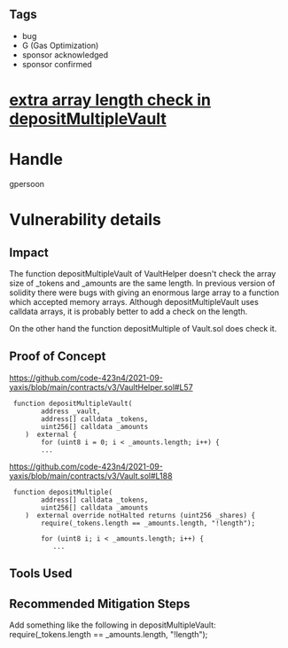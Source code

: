 ## Tags

- bug
- G (Gas Optimization)
- sponsor acknowledged
- sponsor confirmed

# [extra array length check in depositMultipleVault ](https://github.com/code-423n4/2021-09-yaxis-findings/issues/20) 

# Handle

gpersoon


# Vulnerability details

## Impact
The function depositMultipleVault of VaultHelper doesn't check the array size of _tokens and _amounts are the same length.
In previous version of solidity there were bugs with giving an enormous large array to a function which accepted memory arrays. 
Although depositMultipleVault uses calldata arrays, it is probably better to add a check on the length.

On the other hand the function depositMultiple of Vault.sol does check it.

## Proof of Concept
https://github.com/code-423n4/2021-09-yaxis/blob/main/contracts/v3/VaultHelper.sol#L57
```JS
 function depositMultipleVault(
        address _vault,
        address[] calldata _tokens,
        uint256[] calldata _amounts
    )  external {
        for (uint8 i = 0; i < _amounts.length; i++) {
        ...
```

https://github.com/code-423n4/2021-09-yaxis/blob/main/contracts/v3/Vault.sol#L188
```JS
 function depositMultiple(
        address[] calldata _tokens,
        uint256[] calldata _amounts
    )  external override notHalted returns (uint256 _shares) {
        require(_tokens.length == _amounts.length, "!length");

        for (uint8 i; i < _amounts.length; i++) {
           ... 
```


## Tools Used

## Recommended Mitigation Steps
Add something like the following in depositMultipleVault:
   require(_tokens.length == _amounts.length, "!length");

